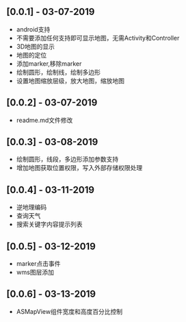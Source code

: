 ## [0.0.1] - 03-07-2019

* android支持
* 不需要添加任何支持即可显示地图，无需Activity和Controller
* 3D地图的显示
* 地图的定位
* 添加marker,移除marker
* 绘制圆形，绘制线，绘制多边形
* 设置地图缩放层级，放大地图，缩放地图

## [0.0.2] - 03-07-2019

* readme.md文件修改

## [0.0.3] - 03-08-2019

* 绘制圆形，线段，多边形添加参数支持
* 增加地图获取位置权限，写入外部存储权限处理

## [0.0.4] - 03-11-2019

* 逆地理编码
* 查询天气
* 搜索关键字内容提示列表

## [0.0.5] - 03-12-2019

* marker点击事件
* wms图层添加

## [0.0.6] - 03-13-2019

* ASMapView组件宽度和高度百分比控制



